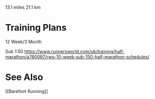 13.1 miles
21.1 km

# Training Plans
12 Week/3 Month

Sub 1:50
https://www.runnersworld.com/uk/training/half-marathon/a760097/rws-10-week-sub-150-half-marathon-schedules/
# See Also
[[Barefoot Running]]